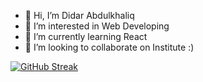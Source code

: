 - 👋 Hi, I’m Didar Abdulkhaliq 
- 👀 I’m interested in Web Developing
- 🌱 I’m currently learning React
- 💞️ I’m looking to collaborate on Institute :)


[![GitHub Streak](https://streak-stats.demolab.com?user=didar-dev&theme=dark&hide_border=true&border_radius=10.5)](https://git.io/streak-stats)
